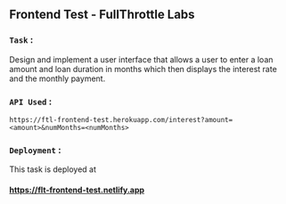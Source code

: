 ## Frontend Test - FullThrottle Labs


### `Task` :
   Design and implement a user interface that allows a user to enter a loan amount and  loan duration in months which then displays the interest rate and the monthly payment.

### `API Used` :
    https://ftl-frontend-test.herokuapp.com/interest?amount=<amount>&numMonths=<numMonths>
  
  
 ### `Deployment` : 
This task is deployed at 
  #### https://flt-frontend-test.netlify.app 
 


